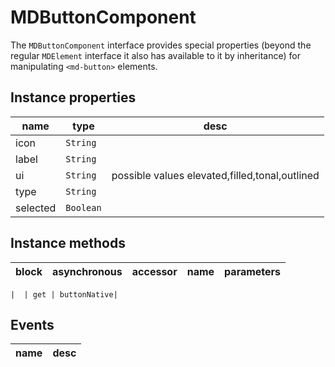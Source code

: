 # MDButtonComponent
The `MDButtonComponent` interface provides special properties (beyond the regular `MDElement` interface it also has available to it by inheritance) for manipulating `<md-button>` elements.

## Instance properties

name|type|desc
---|---|---
icon|`String`|
label|`String`|
ui|`String`|possible values elevated,filled,tonal,outlined
type|`String`|
selected|`Boolean`|

## Instance methods

block| asynchronous | accessor| name| parameters
---| --- | ---| ---| ---

    |  | get | buttonNative| 

## Events

name|desc
---|---
